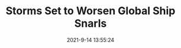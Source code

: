 ---
"title": "Storms Set to Worsen Global Ship Snarls"
"date": "2021-9-14 13:55:24"
"feed_name": "RIGZONE"
"feed_website": "http://www.rigzone.com/"
"feed_rss": "http://www.rigzone.com/news/rss/rigzone_latest.aspx"
"link": "https://www.rigzone.com/news/wire/storms_set_to_worsen_global_ship_snarls-14-sep-2021-166429-article/?rss=true"
"file": "_posts/2021-1-1-4e266b0a509eca2d53c4c5ad2b98c58709c21b0b.md"
"accident": "0"
"drilling": "0"
"dead": "0"
"injured": "0"
---